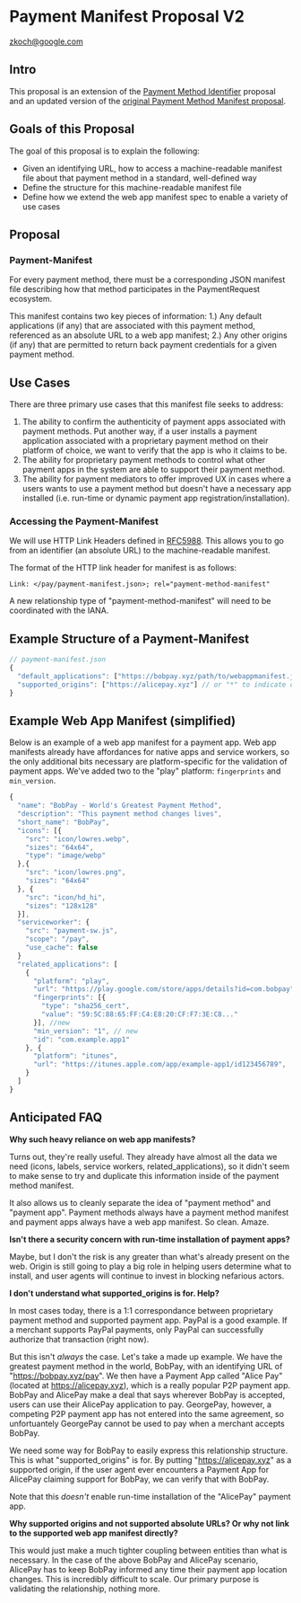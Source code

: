 # Payment Manifest Proposal V2
zkoch@google.com

## Intro

This proposal is an extension of the [Payment Method Identifier](https://github.com/zkoch/zkoch.github.io/blob/master/pmi.md) proposal and an updated version of the [original Payment Method Manifest proposal](https://github.com/zkoch/zkoch.github.io/blob/master/payment-manifest.md).

## Goals of this Proposal

The goal of this proposal is to explain the following:

* Given an identifying URL, how to access a machine-readable manifest file about that payment method in a standard, well-defined way
* Define the structure for this machine-readable manifest file
* Define how we extend the web app manifest spec to enable a variety of use cases

## Proposal

### Payment-Manifest

For every payment method, there must be a corresponding JSON manifest file describing how that method participates in the PaymentRequest ecosystem.

This manifest contains two key pieces of information: 1.) Any default applications (if any) that are associated with this payment method, referenced as an absolute URL to a web app manifest; 2.) Any other origins (if any) that are permitted to return back payment credentials for a given payment method.

## Use Cases

There are three primary use cases that this manifest file seeks to address:

1. The ability to confirm the authenticity of payment apps associated with payment methods. Put another way, if a user installs a payment application associated with a proprietary payment method on their platform of choice, we want to verify that the app is who it claims to be.
2. The ability for proprietary payment methods to control what other payment apps in the system are able to support their payment method.
3. The ability for payment mediators to offer improved UX in cases where a users wants to use a payment method but doesn't have a necessary app installed (i.e. run-time or dynamic payment app registration/installation).

### Accessing the Payment-Manifest

We will use HTTP Link Headers defined in [RFC5988](http://www.rfc-editor.org/rfc/rfc5988.txt). This allows you to go from an identifier (an absolute URL) to the machine-readable manifest.

The format of the HTTP link header for manifest is as follows:

`Link: </pay/payment-manifest.json>; rel="payment-method-manifest"`

A new relationship type of "payment-method-manifest" will need to be coordinated with the IANA.

## Example Structure of a Payment-Manifest

```js
// payment-manifest.json
{
  "default_applications": ["https://bobpay.xyz/path/to/webappmanifest.json"],
  "supported_origins": ["https://alicepay.xyz"] // or "*" to indicate open
}
```

## Example Web App Manifest (simplified)

Below is an example of a web app manifest for a payment app. Web app manifests already have affordances for native apps and service workers, so the only additional bits necessary are platform-specific for the validation of payment apps. We've added two to the "play" platform: `fingerprints` and `min_version`.

```js
{
  "name": "BobPay - World's Greatest Payment Method",
  "description": "This payment method changes lives",
  "short_name": "BobPay",
  "icons": [{
    "src": "icon/lowres.webp",
    "sizes": "64x64",
    "type": "image/webp"
  },{
    "src": "icon/lowres.png",
    "sizes": "64x64"
  }, {
    "src": "icon/hd_hi",
    "sizes": "128x128"
  }],
  "serviceworker": {
    "src": "payment-sw.js",
    "scope": "/pay",
    "use_cache": false
  }
  "related_applications": [
    {
      "platform": "play",
      "url": "https://play.google.com/store/apps/details?id=com.bobpay",
      "fingerprints": [{
        "type": "sha256_cert",
        "value": "59:5C:88:65:FF:C4:E8:20:CF:F7:3E:C8..."
      }], //new
      "min_version": "1", // new
      "id": "com.example.app1"
    }, {
      "platform": "itunes",
      "url": "https://itunes.apple.com/app/example-app1/id123456789",
    }
  ]
}
```

## Anticipated FAQ

**Why such heavy reliance on web app manifests?**

Turns out, they're really useful. They already have almost all the data we need (icons, labels, service workers, related_applications), so it didn't seem to make sense to try and duplicate this information inside of the payment method manifest.

It also allows us to cleanly separate the idea of "payment method" and "payment app". Payment methods always have a payment method manifest and payment apps always have a web app manifest. So clean. Amaze.

**Isn't there a security concern with run-time installation of payment apps?**

Maybe, but I don't the risk is any greater than what's already present on the web. Origin is still going to play a big role in helping users determine what to install, and user agents will continue to invest in blocking nefarious actors.

**I don't understand what supported_origins is for. Help?**

In most cases today, there is a 1:1 correspondance between proprietary payment method and supported payment app. PayPal is a good example. If a merchant supports PayPal payments, only PayPal can successfully authorize that transaction (right now). 

But this isn't *always* the case. Let's take a made up example. We have the greatest payment method in the world, BobPay, with an identifying URL of "https://bobpay.xyz/pay". We then have a Payment App called "Alice Pay" (located at https://alicepay.xyz), which is a really popular P2P payment app. BobPay and AlicePay make a deal that says wherever BobPay is accepted, users can use their AlicePay application to pay. GeorgePay, however, a competing P2P payment app has not entered into the same agreement, so unfortuantely GeorgePay cannot be used to pay when a merchant accepts BobPay.

We need some way for BobPay to easily express this relationship structure. This is what "supported_origins" is for. By putting "https://alicepay.xyz" as a supported origin, if the user agent ever encounters a Payment App for AlicePay claiming support for BobPay, we can verify that with BobPay.

Note that this *doesn't* enable run-time installation of the "AlicePay" payment app.

**Why supported origins and not supported absolute URLs? Or why not link to the supported web app manifest directly?**

This would just make a much tighter coupling between entities than what is necessary. In the case of the above BobPay and AlicePay scenario, AlicePay has to keep BobPay informed any time their payment app location changes. This is incredibly difficult to scale. Our primary purpose is validating the relationship, nothing more. 
